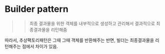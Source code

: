 # Builder pattern
>> 최종 결과물을 위한 객체를 내부적으로 생성하고 관리해서 결과적으로 최종결과물을 리턴해줌

따라서, 추상팩토리패턴은 그때 그때 객체를 반환해주는 반면, 빌더는 최종결과물을 리턴해주는 점에서 차이가 있음.